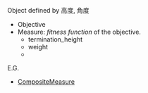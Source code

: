 Object defined by 高度, 角度
- Objective
- Measure: _fitness function_ of the objective.
	- termination_height
	- weight
	- 

E.G.
- [CompositeMeasure](https://scone.software/doku.php?id=ref:composite_measure "ref:composite_measure")

